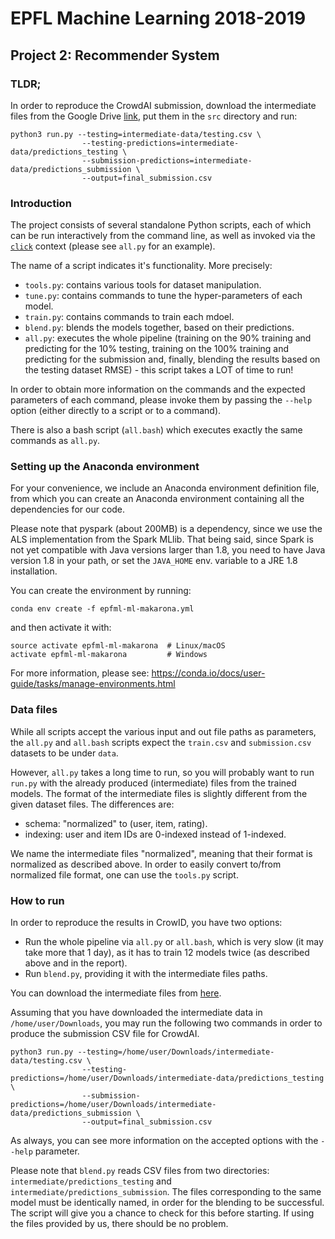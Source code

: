 # EPFL Machine Learning 2018-2019
## Project 2: Recommender System


### TLDR;

In order to reproduce the CrowdAI submission, download the intermediate files from the Google Drive
[link](https://drive.google.com/drive/folders/1xK0RSuqCuR9OmThDE2pSX0BdfFxMY094),
put them in the `src` directory and run:

    python3 run.py --testing=intermediate-data/testing.csv \
                    --testing-predictions=intermediate-data/predictions_testing \
                    --submission-predictions=intermediate-data/predictions_submission \
                    --output=final_submission.csv


### Introduction

The project consists of several standalone Python scripts, each of which can be run interactively
from the command line, as well as invoked via the [`click`](https://click.palletsprojects.com)
context (please see `all.py` for an example).

The name of a script indicates it's functionality. More precisely:
  * `tools.py`: contains various tools for dataset manipulation.
  * `tune.py`: contains commands to tune the hyper-parameters of each model.
  * `train.py`: contains commands to train each mdoel.
  * `blend.py`: blends the models together, based on their predictions.
  * `all.py`: executes the whole pipeline (training on the 90% training and predicting for the
    10% testing, training on the 100% training and predicting for the submission and, finally,
    blending the results based on the testing dataset RMSE) - this script takes a LOT of time
    to run!
  
In order to obtain more information on the commands and the expected parameters of each command,
please invoke them by passing the `--help` option (either directly to a script or to a command).

There is also a bash script (`all.bash`) which executes exactly the same commands as `all.py`. 


### Setting up the Anaconda environment

For your convenience, we include an Anaconda environment definition file, from which you can
create an Anaconda environment containing all the dependencies for our code.

Please note that pyspark (about 200MB) is a dependency, since we use the ALS implementation from
the Spark MLlib. That being said, since Spark is not yet compatible with Java versions larger than 1.8,
you need to have Java version 1.8 in your path, or set the `JAVA_HOME` env. variable to a JRE 1.8
installation.

You can create the environment by running:

    conda env create -f epfml-ml-makarona.yml
    
and then activate it with:

    source activate epfml-ml-makarona  # Linux/macOS
    activate epfml-ml-makarona         # Windows
    
For more information, please see: https://conda.io/docs/user-guide/tasks/manage-environments.html


### Data files

While all scripts accept the various input and out file paths as parameters, the `all.py` and
`all.bash` scripts expect the `train.csv` and `submission.csv` datasets to be under `data`.

However, `all.py` takes a long time to run, so you will probably want to run `run.py` with the already
produced (intermediate) files from the trained models. The format of the intermediate files is slightly
different from the given dataset files. The differences are:
  * schema: "normalized" to (user, item, rating).
  * indexing: user and item IDs are 0-indexed instead of 1-indexed.
  
We name the intermediate files "normalized", meaning that their format is normalized as described above.
In order to easily convert to/from normalized file format, one can use the `tools.py` script.

### How to run

In order to reproduce the results in CrowID, you have two options:
  * Run the whole pipeline via `all.py` or `all.bash`, which is very slow
    (it may take more that 1 day),
    as it has to train 12 models twice (as described above and in the report).
  * Run `blend.py`, providing it with the intermediate files paths.
  
You can download the intermediate files from [here](https://drive.google.com/open?id=1aMuw3N0EMJsNhXxn-1V9yyjwPcQGCpi6).

Assuming that you have downloaded the intermediate data in `/home/user/Downloads`, you may
run the following two commands in order to produce the submission CSV file for CrowdAI.

    python3 run.py --testing=/home/user/Downloads/intermediate-data/testing.csv \
                    --testing-predictions=/home/user/Downloads/intermediate-data/predictions_testing \
                    --submission-predictions=/home/user/Downloads/intermediate-data/predictions_submission \
                    --output=final_submission.csv
    
As always, you can see more information on the accepted options with the `--help` parameter.

Please note that `blend.py` reads CSV files from two directories: `intermediate/predictions_testing`
and `intermediate/predictions_submission`. The files corresponding to the same model must be identically
named, in order for the blending to be successful. The script will give you a chance to check for this
before starting. If using the files provided by us, there should be no problem.
